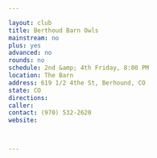```yaml
---

layout: club
title: Berthoud Barn Owls
mainstream: no
plus: yes
advanced: no
rounds: no
schedule: 2nd &amp; 4th Friday, 8:00 PM
location: The Barn
address: 619 1/2 4the St, Berhound, CO
state: CO
directions: 
caller: 
contact: (970) 532-2620
website: 



---
```



